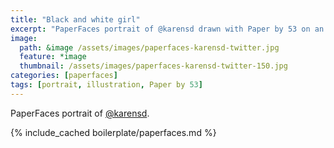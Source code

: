 ```yaml
---
title: "Black and white girl"
excerpt: "PaperFaces portrait of @karensd drawn with Paper by 53 on an iPad."
image: 
  path: &image /assets/images/paperfaces-karensd-twitter.jpg 
  feature: *image
  thumbnail: /assets/images/paperfaces-karensd-twitter-150.jpg
categories: [paperfaces]
tags: [portrait, illustration, Paper by 53]
---
```


PaperFaces portrait of [@karensd](https://twitter.com/karensd).

{% include_cached boilerplate/paperfaces.md %}
